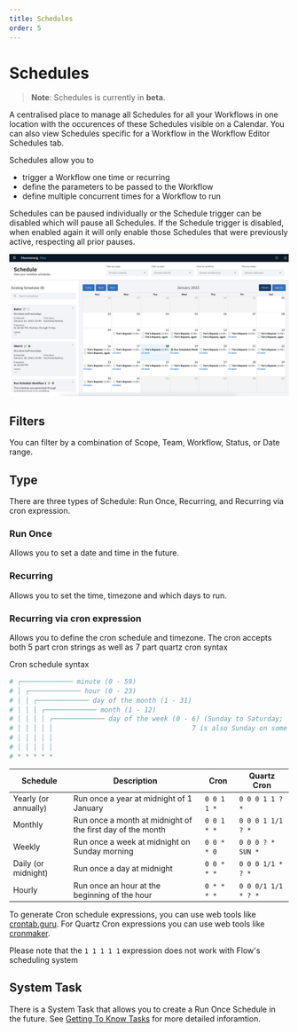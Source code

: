 ```yaml
---
title: Schedules
order: 5
---
```


# Schedules

> **Note**: Schedules is currently in **beta**.

A centralised place to manage all Schedules for all your Workflows in one location with the occurences of these Schedules visible on a Calendar. You can also view Schedules specific for a Workflow in the Workflow Editor Schedules tab.

Schedules allow you to

- trigger a Workflow one time or recurring
- define the parameters to be passed to the Workflow
- define multiple concurrent times for a Workflow to run

Schedules can be paused individually or the Schedule trigger can be disabled which will pause all Schedules. If the Schedule trigger is disabled, when enabled again it will only enable those Schedules that were previously active, respecting all prior pauses.

![Schedules](./assets/img/schedules-home.png)

## Filters

You can filter by a combination of Scope, Team, Workflow, Status, or Date range.

## Type

There are three types of Schedule: Run Once, Recurring, and Recurring via cron expression.

### Run Once

Allows you to set a date and time in the future.

### Recurring

Allows you to set the time, timezone and which days to run.

### Recurring via cron expression

Allows you to define the cron schedule and timezone. The cron accepts both 5 part cron strings as well as 7 part quartz cron syntax

Cron schedule syntax

```sh
# ┌───────────── minute (0 - 59)
# │ ┌───────────── hour (0 - 23)
# │ │ ┌───────────── day of the month (1 - 31)
# │ │ │ ┌───────────── month (1 - 12)
# │ │ │ │ ┌───────────── day of the week (0 - 6) (Sunday to Saturday;
# │ │ │ │ │                                   7 is also Sunday on some systems)
# │ │ │ │ │
# │ │ │ │ │
# * * * * *
```

| Schedule             | Description                                                | Cron        | Quartz Cron         |
| -------------------- | ---------------------------------------------------------- | ----------- | ------------------- |
| Yearly (or annually) | Run once a year at midnight of 1 January                   | `0 0 1 1 *` | `0 0 0 1 1 ? *`     |
| Monthly              | Run once a month at midnight of the first day of the month | `0 0 1 * *` | `0 0 0 1 1/1 ? *`   |
| Weekly               | Run once a week at midnight on Sunday morning              | `0 0 * * 0` | `0 0 0 ? * SUN *`   |
| Daily (or midnight)  | Run once a day at midnight                                 | `0 0 * * *` | `0 0 0 1/1 * ? *`   |
| Hourly               | Run once an hour at the beginning of the hour              | `0 * * * *` | `0 0 0/1 1/1 * ? *` |

To generate Cron schedule expressions, you can use web tools like [crontab.guru](https://https://crontab.guru/). For Quartz Cron expressions you can use web tools like [cronmaker](http://www.cronmaker.com/).

Please note that the `1 1 1 1 1` expression does not work with Flow's scheduling system

## System Task

There is a System Task that allows you to create a Run Once Schedule in the future. See [Getting To Know Tasks](../fundamentals/tasks) for more detailed inforamtion.
